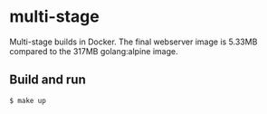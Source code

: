 # multi-stage
Multi-stage builds in Docker. The final webserver image is 5.33MB compared to the 317MB golang:alpine image.

## Build and run
```
$ make up
```
